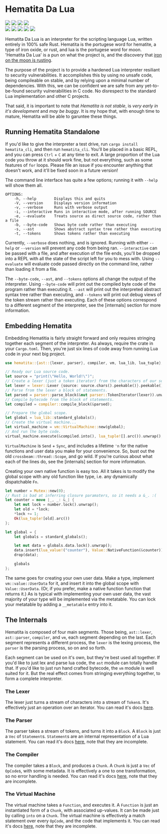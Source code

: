 Hematita Da Lua
===============
![](https://img.shields.io/crates/d/hematitia?style=for-the-badge) ![](https://img.shields.io/tokei/lines/github/danii/hematita?style=for-the-badge) ![](https://img.shields.io/crates/v/hematita?style=for-the-badge) ![](https://img.shields.io/badge/compiler%20version-unknown-007EC6?style=for-the-badge)
<br>
[![](https://img.shields.io/badge/crates.io-E6B14C?style=for-the-badge&logo=rust&logoColor=000000)](https://crates.io/crates/hematita) [![](https://img.shields.io/badge/lib.rs-282A36?style=for-the-badge&logo=rust)](https://lib.rs/crates/hematita) [![](https://img.shields.io/badge/github.com-24292E?style=for-the-badge&logo=github)](https://github.com/danii/hematita) [![](https://img.shields.io/badge/sponsor_me-FF69B4?style=for-the-badge&logo=github%20sponsors&logoColor=FFFFFF)](https://github.com/sponsors/danii) [![](https://img.shields.io/badge/telegram_group-26A5E4?style=for-the-badge&logo=telegram)](https://t.me/danii_hangout)

Hematita Da Lua is an interpreter for the scripting language Lua, written entirely in 100% safe Rust. Hematita is the portugese word for hematite, a type of iron oxide, or rust, and lua is the portugese word for moon. 'Hematita Da Lua' is a pun on what the project is, and the discovery that [iron on the moon is rusting](https://www.nasa.gov/feature/jpl/the-moon-is-rusting-and-researchers-want-to-know-why).

The purpose of the project is to provide a hardened Lua interpreter resiliant to security vulnerabilities. It accomplishes this by using no unsafe code, being compileable on stable, and by relying upon a minimal number of dependencies. With this, we can be confident we are safe from any yet-to-be-found security vulnerabilities in C code. No disrespect to the standard Lua implementation and other C projects.

That said, it is important to note that *Hematita is not stable*, is *very early in it's development* and *may be buggy*. It is my hope that, with enough time to mature, Hematita will be able to garuntee these things.

Running Hematita Standalone
---------------------------
If you'd like to give the interpreter a test drive, run `cargo install hematita_cli`, and then run `hematita_cli`. You'll be placed in a basic REPL, and you can press `Ctrl` + `C` at any time to exit. A large proportion of the Lua code you throw at it should work fine, but not everything, such as some features of `for` loops. Please file an issue if you encounter anything that doesn't work, and it'll be fixed soon in a future version!

The command line interface has quite a few options; running it with `--help` will show them all.
```
OPTIONS:
	-h, --help        Displays this and quits
	-V, --version     Displays version information
	-v, --verbose     Runs with verbose output
	-i, --interactive Runs in interactive mode, after running SOURCE
	-e, --evaluate    Treats source as direct source code, rather than a file
	-b, --byte-code   Shows byte code rather than executing
	-s, --ast         Shows abstract syntax tree rather than executing
	-t, --tokens      Shows tokens rather than executing
```

Currently, `--verbose` does nothing, and is ignored. Running with either `--help` or `--version` will prevent any code from being ran. `--interactive` can be passed with a file, and after execution of the file ends, you'll be dropped into a REPL with all the state of the script left for you to mess with. Using `--evaluate` will evaluate code passed directly on the command line, rather than loading it from a file.

The `--byte-code`, `--ast`, and `--tokens` options all change the output of the interpreter. Using `--byte-code` will print out the compiled byte code of the program rather than executing it. `--ast` will print out the interpreted abstract syntax tree rather than executing, and `--tokens` will print out debug views of the token stream rather than executing. Each of these options correspond to a different segment of the interpreter, see the [internals] section for more information.

Embedding Hematita
------------------
Embedding Hematitia is fairly straight forward and only requires stringing together each segment of the interpreter. As always, require the crate in your `Cargo.toml`. Then, you're just six lines of code away from running Lua code in your next big project.
```rust
use hematita::{ast::{lexer, parser}, compiler, vm, lua_lib, lua_tuple};

// Ready our Lua source code.
let source = "print(\"Hello, World!\")";
// Create a lexer (just a token iterator) from the characters of our source code.
let lexer = lexer::Lexer {source: source.chars().peekable()}.peekable();
// Parse from the lexer a block of statements.
let parsed = parser::parse_block(&mut parser::TokenIterator(lexer)).unwrap();
// Compile bytecode from the block of statements.
let compiled = compiler::compile_block(&parsed);

// Prepare the global scope.
let global = lua_lib::standard_globals();
// Create the virtual machine...
let virtual_machine = vm::VirtualMachine::new(global);
// And run the byte code.
virtual_machine.execute(&compiled.into(), lua_tuple![].arc()).unwrap();
```

`VirtualMachine` is `Send` + `Sync`, and includes a lifetime `'n` for the native functions and user data you make for your convenience. So, bust out the old `crossbeam::thread::Scope`, and go wild. If you're curious about what each of the lines do, see the [internals] section for more information.

Creating your own native function is easy too. All it takes is to modify the global scope with any old function like type, i.e. any dynamically dispatchable `Fn`.
```rust
let number = Mutex::new(0);
// Rust is bad at inferring closure paramaters, so it needs a &_. :(
let counter = move |_, _: &_| {
	let mut lock = number.lock().unwrap();
	let old = *lock;
	*lock += 1;
	Ok(lua_tuple![old].arc())
};

let global = {
	let globals = standard_globals();

	let mut data = globals.data.lock().unwrap();
	data.insert(lua_value!("counter"), Value::NativeFunction(&counter));
	drop(data);

	globals
};
```

The same goes for creating your own user data. Make a type, implement `vm::value::UserData` for it, and insert it into the global scope with `Value::UserData`. (Or, if you prefer, make a native function function that returns it.) As is typical with implementing your own user data, the vast majority of your type will be implemented via the metatable. You can lock your metatable by adding a `__metatable` entry into it.

The Internals
-------------
Hematita is composed of four main segments. Those being, `ast::lexer`, `ast::parser`, `compiler`, and `vm`, each segment depending on the last. Each segment represents a different process, the `lexer` is the lexing process, the `parser` is the parsing process, so on and so forth.

Each segment can be used on it's own, but they're best used all together. If you'd like to just lex and parse lua code, the `ast` module can totally handle that. If you'd like to just run hand crafted bytecode, the `vm` module is well suited for it. But the real effect comes from stringing everything together, to form a complete interpreter.

### The Lexer
The lexer just turns a stream of characters into a stream of `Token`s. It's effectively just an operation over an iterator. You can read it's docs [here]().

### The Parser
The parser takes a stream of tokens, and turns it into a `Block`. A `Block` is just a `Vec` of `Statement`s. `Statement`s are an internal representation of a Lua statement. You can read it's docs [here](), note that they are incomplete.

### The Compiler
The compiler takes a `Block`, and produces a `Chunk`. A `Chunk` is just a `Vec` of `OpCode`s, with some metadata. It is effectively a one to one transformation, so no error handling is needed. You can read it's docs [here](), note that they are incomplete.

### The Virtual Machine
The virtual machine takes a `Function`, and executes it. A `Function` is just an instantiated form of a `Chunk`, with associated up-values. It can be made just by calling `into` on a `Chunk`. The virtual machine is effectively a match statement over every `OpCode`, and the code that implements it. You can read it's docs [here](), note that they are incomplete.
